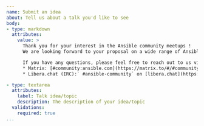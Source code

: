 ```yaml
---
name: Submit an idea
about: Tell us about a talk you'd like to see
body:
- type: markdown
  attributes:
    value: >
      Thank you for your interest in the Ansible community meetups !
      We are looking forward to your proposal on a wide range of Ansible topics whether you are a user, a contributor or a developer.

      If you have any questions, please feel free to reach out to us via:
      * Matrix: [#community:ansible.com](https://matrix.to/#/#community:ansible.im)
      * Libera.chat (IRC):` #ansible-community` on [libera.chat](https://web.libera.chat/#libera)

- type: textarea
  attributes:
    label: Talk idea/topic
    description: The description of your idea/topic
  validations:
    required: true
...
```

